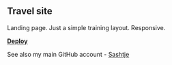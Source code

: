 ## Travel site

Landing page. Just a simple training layout. Responsive.

**[Deploy](https://aleksawebdev.github.io/travel-project/)**

See also my main GitHub account - [Sashtje](https://github.com/sashtje)
